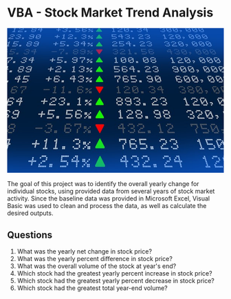 # VBA - Stock Market Trend Analysis

![stock Market](Images/stockmarket.jpg)

The goal of this project was to identify the overall yearly change for individual stocks, using provided data from several years of stock market activity. Since the baseline data was provided in Microsoft Excel, Visual Basic was used to clean and process the data, as well as calculate the desired outputs. 

## Questions

1. What was the yearly net change in stock price?
2. What was the yearly percent difference in stock price?
3. What was the overall volume of the stock at year's end?
4. Which stock had the greatest yearly percent increase in stock price?
5. Which stock had the greatest yearly percent decrease in stock price?
6. Which stock had the greatest total year-end volume?








 








